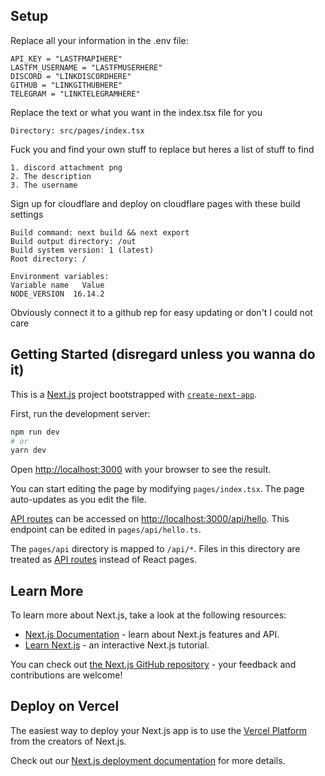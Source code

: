 ## Setup

Replace all your information in the .env file:
```
API_KEY = "LASTFMAPIHERE"
LASTFM_USERNAME = "LASTFMUSERHERE"
DISCORD = "LINKDISCORDHERE"
GITHUB = "LINKGITHUBHERE"
TELEGRAM = "LINKTELEGRAMHERE"
```
Replace the text or what you want in the index.tsx file for you 
```
Directory: src/pages/index.tsx
```
Fuck you and find your own stuff to replace but heres a list of stuff to find
```
1. discord attachment png
2. The description
3. The username
```
Sign up for cloudflare and deploy on cloudflare pages with these build settings
```
Build command: next build && next export
Build output directory: /out
Build system version: 1 (latest)
Root directory: /

Environment variables:
Variable name	Value
NODE_VERSION  16.14.2
```
Obviously connect it to a github rep for easy updating or don't I could not care

## Getting Started (disregard unless you wanna do it)
This is a [Next.js](https://nextjs.org/) project bootstrapped with [`create-next-app`](https://github.com/vercel/next.js/tree/canary/packages/create-next-app).

First, run the development server:

```bash
npm run dev
# or
yarn dev
```

Open [http://localhost:3000](http://localhost:3000) with your browser to see the result.

You can start editing the page by modifying `pages/index.tsx`. The page auto-updates as you edit the file.

[API routes](https://nextjs.org/docs/api-routes/introduction) can be accessed on [http://localhost:3000/api/hello](http://localhost:3000/api/hello). This endpoint can be edited in `pages/api/hello.ts`.

The `pages/api` directory is mapped to `/api/*`. Files in this directory are treated as [API routes](https://nextjs.org/docs/api-routes/introduction) instead of React pages.

## Learn More

To learn more about Next.js, take a look at the following resources:

- [Next.js Documentation](https://nextjs.org/docs) - learn about Next.js features and API.
- [Learn Next.js](https://nextjs.org/learn) - an interactive Next.js tutorial.

You can check out [the Next.js GitHub repository](https://github.com/vercel/next.js/) - your feedback and contributions are welcome!

## Deploy on Vercel

The easiest way to deploy your Next.js app is to use the [Vercel Platform](https://vercel.com/new?utm_medium=default-template&filter=next.js&utm_source=create-next-app&utm_campaign=create-next-app-readme) from the creators of Next.js.

Check out our [Next.js deployment documentation](https://nextjs.org/docs/deployment) for more details.
